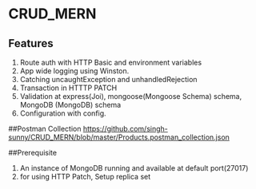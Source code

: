 # CRUD_MERN

## Features
1. Route auth with HTTP Basic and environment variables
2. App wide logging using Winston.
3. Catching uncaughtException and unhandledRejection
4. Transaction in HTTTP PATCH
5. Validation at express(Joi), mongoose(Mongoose Schema) schema, MongoDB (MongoDB) schema
6. Configuration with config.

##Postman Collection
https://github.com/singh-sunny/CRUD_MERN/blob/master/Products.postman_collection.json

##Prerequisite
1. An instance of MongoDB running and available at default port(27017)
2. for using HTTP Patch, Setup replica set
